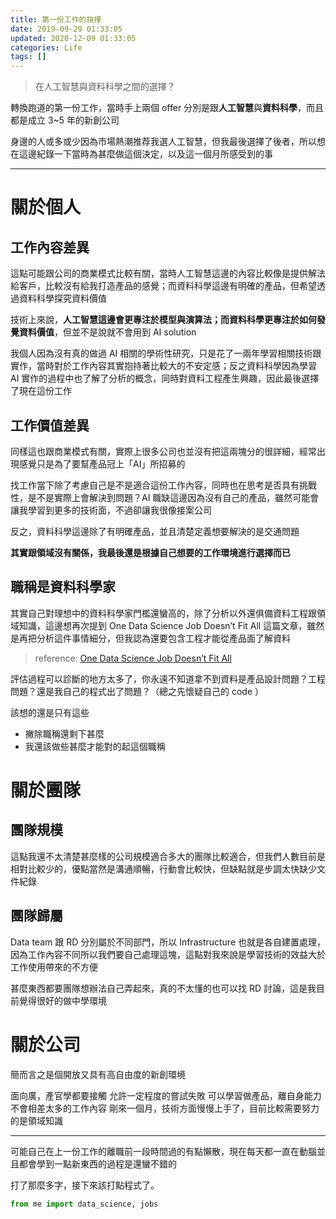 ```yaml
---
title: 第一份工作的抉擇
date: 2019-09-29 01:33:05
updated: 2020-12-09 01:33:05
categories: Life
tags: []
---
```


> 在人工智慧與資料科學之間的選擇？

<!-- more -->

轉換跑道的第一份工作，當時手上兩個 offer 分別是跟**人工智慧**與**資料科學**，而且都是成立 3~5 年的新創公司

身邊的人或多或少因為市場熱潮推荐我選人工智慧，但我最後選擇了後者，所以想在這邊紀錄一下當時為甚麼做這個決定，以及這一個月所感受到的事

---

# 關於個人

## 工作內容差異

這點可能跟公司的商業模式比較有關，當時人工智慧這邊的內容比較像是提供解法給客戶，比較沒有給我打造產品的感覺；而資料科學這邊有明確的產品，但希望透過資料科學探究資料價值

技術上來說，**人工智慧這邊會更專注於模型與演算法；而資料科學更專注於如何發覺資料價值**，但並不是說就不會用到 AI solution

我個人因為沒有真的做過 AI 相關的學術性研究，只是花了一兩年學習相關技術跟實作，當時對於工作內容其實抱持著比較大的不安定感；反之資料科學因為學習 AI 實作的過程中也了解了分析的概念，同時對資料工程產生興趣，因此最後選擇了現在這份工作

## 工作價值差異

同樣這也跟商業模式有關，實際上很多公司也並沒有把這兩塊分的很詳細，經常出現感覺只是為了要幫產品冠上「AI」所招募的

找工作當下除了考慮自己是不是適合這份工作內容，同時也在思考是否具有挑戰性，是不是實際上會解決到問題？AI 職缺這邊因為沒有自己的產品，雖然可能會讓我學習到更多的技術面，不過卻讓我很像接案公司

反之，資料科學這邊除了有明確產品，並且清楚定義想要解決的是交通問題

**其實跟領域沒有關係，我最後還是根據自己想要的工作環境進行選擇而已**

## 職稱是資料科學家

其實自己對理想中的資料科學家門檻還蠻高的，除了分析以外還俱備資料工程跟領域知識，這邊想再次提到 One Data Science Job Doesn’t Fit All 這篇文章，雖然是再把分析這件事情細分，但我認為還要包含工程才能從產品面了解資料

>    reference: [One Data Science Job Doesn’t Fit All](https://www.linkedin.com/pulse/one-data-science-job-doesnt-fit-all-elena-grewal/)

評估過程可以診斷的地方太多了，你永遠不知道拿不到資料是產品設計問題？工程問題？還是我自己的程式出了問題？（總之先懷疑自己的 code ）

該想的還是只有這些

-   撇除職稱還剩下甚麼
-   我還該做些甚麼才能對的起這個職稱

# 關於團隊

## 團隊規模

這點我還不太清楚甚麼樣的公司規模適合多大的團隊比較適合，但我們人數目前是相對比較少的，優點當然是溝通順暢，行動會比較快，但缺點就是步調太快缺少文件紀錄

## 團隊歸屬
Data team 跟 RD 分別屬於不同部門，所以 Infrastructure 也就是各自建置處理，因為工作內容不同所以我們要自己處理這塊，這點對我來說是學習技術的效益大於工作使用帶來的不方便

甚麼東西都要團隊想辦法自己弄起來，真的不太懂的也可以找 RD 討論，這是我目前覺得很好的做中學環境

# 關於公司

簡而言之是個開放又具有高自由度的新創環境

面向廣，產官學都要接觸
允許一定程度的嘗試失敗
可以學習做產品，離自身能力不會相差太多的工作內容
剛來一個月，技術方面慢慢上手了，目前比較需要努力的是領域知識

---

可能自己在上一份工作的離職前一段時間過的有點懶散，現在每天都一直在動腦並且都會學到一點新東西的過程是還蠻不錯的

打了那麼多字，接下來該打點程式了。

```python
from me import data_science, jobs
```